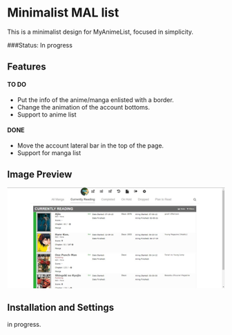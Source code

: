 # Minimalist MAL list

This is a minimalist design for MyAnimeList, 
focused in simplicity.

###Status: In progress

## Features
#### TO DO
- Put the info of the anime/manga enlisted with a border.
- Change the animation of the account bottoms.
- Support to anime list

#### DONE
- Move the account lateral bar in the top of the page.
- Support for manga list

## Image Preview
![Image](assets/PreviewList.jpg)

## Installation and Settings
in progress.
